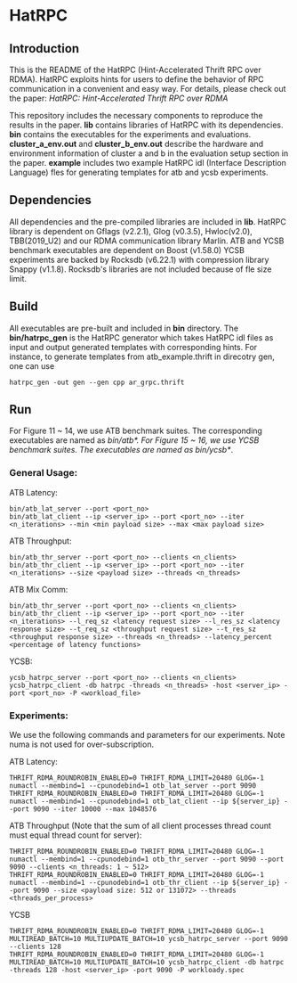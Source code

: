 # HatRPC

## Introduction
This is the README of the HatRPC (Hint-Accelerated Thrift RPC over RDMA). HatRPC exploits hints for users to define the behavior of RPC communication in a convenient and easy way. For details, please check out the paper: *HatRPC: Hint-Accelerated Thrift RPC over RDMA*

This repository includes the necessary components to reproduce the results in the paper. **lib** contains libraries of HatRPC with its dependencies. **bin** contains the executables for the experiments and evaluations. **cluster_a_env.out** and **cluster_b_env.out** describe the hardware and environment information of cluster a and b in the evaluation setup section in the paper. **example** includes two example HatRPC idl (Interface Description Language) fles for generating templates for atb and ycsb experiments.

## Dependencies 
All dependencies and the pre-compiled libraries are included in **lib**.
HatRPC library is dependent on Gflags (v2.2.1), Glog (v0.3.5), Hwloc(v2.0), TBB(2019_U2) and our RDMA communication library Marlin.
ATB and YCSB benchmark executables are dependent on Boost (v1.58.0)
YCSB experiments are backed by Rocksdb (v6.22.1) with compression library Snappy (v1.1.8). Rocksdb's libraries are not included because of fle size limit. 

## Build
All executables are pre-built and included in **bin** directory. The **bin/hatrpc_gen** is the HatRPC generator which takes HatRPC idl files as input and output generated templates with corresponding hints. For instance, to generate templates from atb_example.thrift in direcotry gen, one can use 
```
hatrpc_gen -out gen --gen cpp ar_grpc.thrift
```

## Run
For Figure 11 ~ 14, we use ATB benchmark suites. The corresponding executables are named as __bin/atb_*__. For Figure 15 ~ 16, we use YCSB benchmark suites. The executables are named as __bin/ycsb_*__.

### General Usage:
ATB Latency:
```
bin/atb_lat_server --port <port_no>
bin/atb_lat_client --ip <server_ip> --port <port_no> --iter <n_iterations> --min <min payload size> --max <max payload size>
```
ATB Throughput:
```
bin/atb_thr_server --port <port_no> --clients <n_clients>
bin/atb_thr_client --ip <server_ip> --port <port_no> --iter <n_iterations> --size <payload size> --threads <n_threads>
```
ATB Mix Comm:
```
bin/atb_thr_server --port <port_no> --clients <n_clients>
bin/atb_thr_client --ip <server_ip> --port <port_no> --iter <n_iterations> --l_req_sz <latency request size> --l_res_sz <latency response size> --t_req_sz <throughput request size> --t_res_sz <throughput response size> --threads <n_threads> --latency_percent <percentage of latency functions>
```
YCSB:
```
ycsb_hatrpc_server --port <port_no> --clients <n_clients>
ycsb_hatrpc_client -db hatrpc -threads <n_threads> -host <server_ip> -port <port_no> -P <workload_file>
```

### Experiments:
We use the following commands and parameters for our experiments. Note numa is not used for over-subscription.

ATB Latency:
```
THRIFT_RDMA_ROUNDROBIN_ENABLED=0 THRIFT_RDMA_LIMIT=20480 GLOG=-1 numactl --membind=1 --cpunodebind=1 otb_lat_server --port 9090
THRIFT_RDMA_ROUNDROBIN_ENABLED=0 THRIFT_RDMA_LIMIT=20480 GLOG=-1 numactl --membind=1 --cpunodebind=1 otb_lat_client --ip ${server_ip} --port 9090 --iter 10000 --max 1048576
```
ATB Throughput (Note that the sum of all client processes thread count must equal thread count for server):
```
THRIFT_RDMA_ROUNDROBIN_ENABLED=0 THRIFT_RDMA_LIMIT=20480 GLOG=-1 numactl --membind=1 --cpunodebind=1 otb_thr_server --port 9090 --port 9090 --clients <n_threads: 1 ~ 512>
THRIFT_RDMA_ROUNDROBIN_ENABLED=0 THRIFT_RDMA_LIMIT=20480 GLOG=-1 numactl --membind=1 --cpunodebind=1 otb_thr_client --ip ${server_ip} --port 9090 --size <payload size: 512 or 131072> --threads <threads_per_process>
```
YCSB
```
THRIFT_RDMA_ROUNDROBIN_ENABLED=0 THRIFT_RDMA_LIMIT=20480 GLOG=-1 MULTIREAD_BATCH=10 MULTIUPDATE_BATCH=10 ycsb_hatrpc_server --port 9090 --clients 128
THRIFT_RDMA_ROUNDROBIN_ENABLED=0 THRIFT_RDMA_LIMIT=20480 GLOG=-1 MULTIREAD_BATCH=10 MULTIUPDATE_BATCH=10 ycsb_hatrpc_client -db hatrpc -threads 128 -host <server_ip> -port 9090 -P workloady.spec
```

